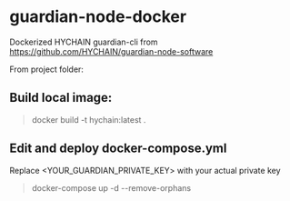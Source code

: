 # guardian-node-docker

Dockerized HYCHAIN guardian-cli from https://github.com/HYCHAIN/guardian-node-software

From project folder:

## Build local image:
> docker build -t hychain:latest .

## Edit and deploy docker-compose.yml
Replace <YOUR_GUARDIAN_PRIVATE_KEY> with your actual private key
> docker-compose up -d --remove-orphans